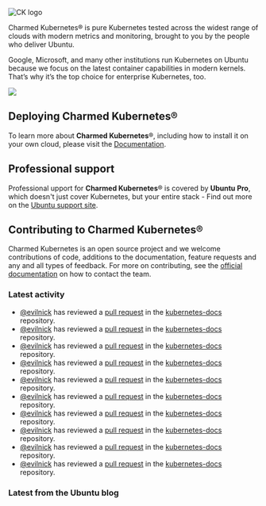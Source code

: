 ![CK logo](https://assets.ubuntu.com/v1/451d4cf4-Charmed+Kubernetes_RGB_onWhite_2022.svg)

Charmed Kubernetes® is pure Kubernetes tested across the widest range of clouds with modern metrics and monitoring, brought to you by the people who deliver Ubuntu.

Google, Microsoft, and many other institutions run Kubernetes on Ubuntu because we focus on the latest container capabilities in modern kernels. That’s why it’s the top choice for enterprise Kubernetes, too.

![](https://assets.ubuntu.com/v1/843c77b6-juju-at-a-glace.svg)

## Deploying Charmed Kubernetes®

To learn more about **Charmed Kubernetes**®, including how to install it on your own cloud, please visit the [Documentation][docs].

## Professional support

Professional upport for **Charmed Kubernetes**® is covered by **Ubuntu Pro**, which doesn't just cover Kubernetes, but your entire stack - Find out more on the [Ubuntu support site](https://ubuntu.com/support).

## Contributing to Charmed Kubernetes®

Charmed Kubernetes is an open source project and we welcome contributions of code, additions to the documentation, feature requests and any and all types of feedback. For more on contributing, see the [official documentation][get-in-touch] on how to contact the team.

<!-- LINKS -->
[docs]: https://ubuntu.com/kubernetes/docs
[get-in-touch]: https://ubuntu.com/kubernetes/docs/get-in-touch

### Latest activity

<!-- activity starts -->
 - [@evilnick](https://github.com/evilnick) has reviewed a [pull request](https://github.com/charmed-kubernetes/kubernetes-docs/pull/838) in the [kubernetes-docs](https://github.com/charmed-kubernetes/kubernetes-docs) repository.
 - [@evilnick](https://github.com/evilnick) has reviewed a [pull request](https://github.com/charmed-kubernetes/kubernetes-docs/pull/838) in the [kubernetes-docs](https://github.com/charmed-kubernetes/kubernetes-docs) repository.
 - [@evilnick](https://github.com/evilnick) has reviewed a [pull request](https://github.com/charmed-kubernetes/kubernetes-docs/pull/838) in the [kubernetes-docs](https://github.com/charmed-kubernetes/kubernetes-docs) repository.
 - [@evilnick](https://github.com/evilnick) has reviewed a [pull request](https://github.com/charmed-kubernetes/kubernetes-docs/pull/838) in the [kubernetes-docs](https://github.com/charmed-kubernetes/kubernetes-docs) repository.
 - [@evilnick](https://github.com/evilnick) has reviewed a [pull request](https://github.com/charmed-kubernetes/kubernetes-docs/pull/838) in the [kubernetes-docs](https://github.com/charmed-kubernetes/kubernetes-docs) repository.
 - [@evilnick](https://github.com/evilnick) has reviewed a [pull request](https://github.com/charmed-kubernetes/kubernetes-docs/pull/838) in the [kubernetes-docs](https://github.com/charmed-kubernetes/kubernetes-docs) repository.
 - [@evilnick](https://github.com/evilnick) has reviewed a [pull request](https://github.com/charmed-kubernetes/kubernetes-docs/pull/838) in the [kubernetes-docs](https://github.com/charmed-kubernetes/kubernetes-docs) repository.
 - [@evilnick](https://github.com/evilnick) has reviewed a [pull request](https://github.com/charmed-kubernetes/kubernetes-docs/pull/838) in the [kubernetes-docs](https://github.com/charmed-kubernetes/kubernetes-docs) repository.
 - [@evilnick](https://github.com/evilnick) has reviewed a [pull request](https://github.com/charmed-kubernetes/kubernetes-docs/pull/838) in the [kubernetes-docs](https://github.com/charmed-kubernetes/kubernetes-docs) repository.
 - [@evilnick](https://github.com/evilnick) has reviewed a [pull request](https://github.com/charmed-kubernetes/kubernetes-docs/pull/838) in the [kubernetes-docs](https://github.com/charmed-kubernetes/kubernetes-docs) repository.
<!-- activity ends -->

<!-- roadmap starts -->

<!-- roadmap ends -->

### Latest from the Ubuntu blog

<!-- blog starts -->

<!-- blog ends -->
